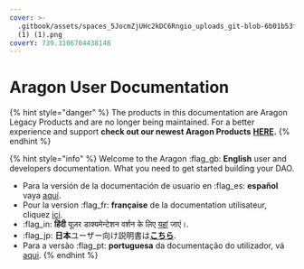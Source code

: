 ```yaml
---
cover: >-
  .gitbook/assets/spaces_5JocmZjUHc2kDC6Rngio_uploads_git-blob-6b01b53fdff2561afe0eddfe820654b3119b08b0_619622a69961413c646ac357_bg_02
  (1) (1).png
coverY: 739.3106704438148
---
```


# Aragon User Documentation

{% hint style="danger" %}
The  products in this documentation are Aragon Legacy Products and are no longer being maintained. For a better experience and support **check out our newest Aragon Products** [**HERE**](https://aragon.org/)**.**
{% endhint %}





{% hint style="info" %}
Welcome to the Aragon :flag\_gb: **English** user and developers documentation. What you need to get started building your DAO.

* Para la versión de la documentación de usuario en :flag\_es: **español** vaya [aquí](http://localhost:5000/o/3h8kxj8geKVXgyMnGbYT/s/t3hTlaCHK27whtbUr05N/).
* Pour la version :flag\_fr: **française** de la documentation utilisateur, cliquez [ici](http://localhost:5000/o/3h8kxj8geKVXgyMnGbYT/s/iO9P3m8elNX5EjBARTqn/).
* :flag\_in: **हिंदी** यूज़र डाक्यमेन्टेशन वर्शन के लिए [यहां](http://localhost:5000/o/3h8kxj8geKVXgyMnGbYT/s/qbJnwSlPYXvqQ6buM1wp/) जाएं।.
* :flag\_jp: **日本**ユーザー向け説明書は[**こちら**](http://localhost:5000/o/3h8kxj8geKVXgyMnGbYT/s/aXHvfzzRoYTP2LsKM0Z6/).
* Para a versão :flag\_pt: **portuguesa** da documentação do utilizador, vá [aqui](http://localhost:5000/o/3h8kxj8geKVXgyMnGbYT/s/HtIGJVOaXUZ430hEHTGr/).
{% endhint %}
